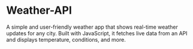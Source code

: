 # Weather-API
A simple and user-friendly weather app that shows real-time weather updates for any city. Built with JavaScript, it fetches live data from an API and displays temperature, conditions, and more.

